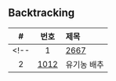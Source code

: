 
## Backtracking

|#|번호|제목|
|:-:|:-:|:-|
<!-- |1|[2667](https://www.acmicpc.net/problem/2667)|단지번호붙이기|
|2|[1012](https://www.acmicpc.net/problem/1012)|유기농 배추| -->